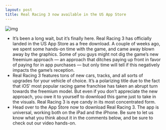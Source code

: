 ```yaml
---
layout: post
title: Real Racing 3 now available in the US App Store
---
```

![img](http://media.idownloadblog.com/wp-content/uploads/2013/02/Real-Racing-3-01.jpg)
* It’s been a long wait, but it’s finally here. Real Racing 3 has officially landed in the US App Store as a free download. A couple of weeks ago, we spent some hands-on time with the game, and came away blown away by the graphics. Some of you guys might not dig the game’s new freemium approach — an approach that ditches paying up front in favor of paying for in app purchases — but only time will tell if this negatively impacts the game’s reception.
* Real Racing 3 features tons of new cars, tracks, and all sorts of upgrades for your vehicle of choice. It’s a polarizing title due to the fact that iOS’ most popular racing game franchise has taken an abrupt turn towards the freemium model. But even if you don’t appreciate the new approach, you owe it to yourself to download this game just to take in the visuals. Real Racing 3 is eye candy in its most concentrated form.
* Head over to the App Store now to download Real Racing 3. The app is universal, working both on the iPad and the iPhone. Be sure to let us know what you think about it in the comments below, and be sure to check out our video hands-on.

